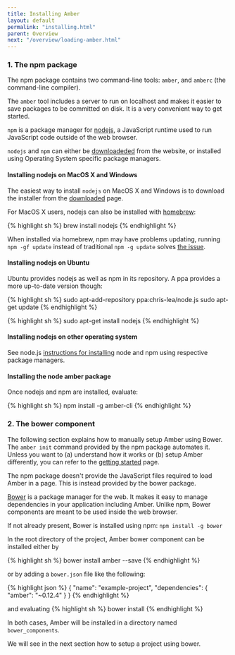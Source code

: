 ```yaml
---
title: Installing Amber
layout: default
permalink: "installing.html"
parent: Overview
next: "/overview/loading-amber.html"
---
```


### 1. The npm package

The npm package contains two command-line tools: `amber`, and `amberc`
(the command-line compiler).

The `amber` tool includes a server to run on localhost
and makes it easier to save packages to be committed on disk. It is a
very convenient way to get started.

`npm` is a package manager for [nodejs](http://nodejs.org), a
JavaScript runtime used to run JavaScript code outside of the web
browser.

`nodejs` and `npm` can either be
[downloadeded](http://nodejs.org/download) from the website, or
installed using Operating System specific package managers.

#### Installing nodejs on MacOS X and Windows

The easiest way to install `nodejs` on MacOS X and Windows is to
download the installer from the
[downloaded](http://nodejs.org/download) page.

For MacOS X users, nodejs can also be installed with [homebrew](http://brew.sh/):

{% highlight sh %}
brew install nodejs
{% endhighlight %}

When installed via homebrew, npm may have problems updating,
running `npm -gf update` instead of traditional `npm -g update`
solves [the issue](https://github.com/Homebrew/homebrew/issues/22408#issuecomment-30338806).

#### Installing nodejs on Ubuntu

Ubuntu provides nodejs as well as npm in its repository. A ppa provides a more up-to-date version though:

{% highlight sh %}
sudo apt-add-repository ppa:chris-lea/node.js
sudo apt-get update
{% endhighlight %}


{% highlight sh %}
sudo apt-get install nodejs
{% endhighlight %}

#### Installing nodejs on other operating system

See node.js [instructions for installing](https://github.com/joyent/node/wiki/Installing-Node.js-via-package-manager)
node and npm using respective package managers.

#### Installing the node amber package

Once nodejs and npm are installed, evaluate:

{% highlight sh %}
npm install -g amber-cli
{% endhighlight %}

### 2. The bower component

<p class="note">
The following section explains how to manually setup Amber using Bower. The <code>amber init</code> command provided by the npm package automates it. Unless you want to (a) understand how it works or (b) setup Amber differently, you can refer to the <a href="/getting-started.html">getting started</a> page.
</p>

The npm package doesn't provide the JavaScript files required to load
Amber in a page. This is instead provided by the bower package.

[Bower](http://bower.io) is a package manager for the web. It makes it
easy to manage dependencies in your application including
Amber. Unlike npm, Bower components are meant to be used inside the
web browser.

If not already present, Bower is installed using npm: `npm install -g bower`

In the root directory of the project,
Amber bower component can be installed either by

{% highlight sh %}
bower install amber --save
{% endhighlight %}

or by adding a `bower.json` file like the following:

{% highlight json %}
{
    "name": "example-project",
    "dependencies": {
        "amber": "~0.12.4"
    }
}
{% endhighlight %}

and evaluating
{% highlight sh %}
bower install
{% endhighlight %}

In both cases, Amber will be installed in a directory named `bower_components`.

We will see in the next section how to setup a project using bower.
